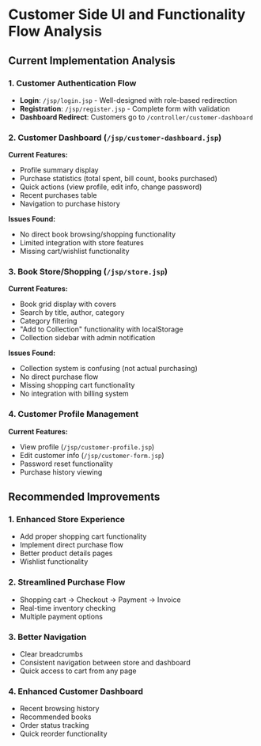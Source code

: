 # Customer Side UI and Functionality Flow Analysis

## Current Implementation Analysis

### 1. Customer Authentication Flow
- **Login**: `/jsp/login.jsp` - Well-designed with role-based redirection
- **Registration**: `/jsp/register.jsp` - Complete form with validation
- **Dashboard Redirect**: Customers go to `/controller/customer-dashboard`

### 2. Customer Dashboard (`/jsp/customer-dashboard.jsp`)
**Current Features:**
- Profile summary display
- Purchase statistics (total spent, bill count, books purchased)
- Quick actions (view profile, edit info, change password)
- Recent purchases table
- Navigation to purchase history

**Issues Found:**
- No direct book browsing/shopping functionality
- Limited integration with store features
- Missing cart/wishlist functionality

### 3. Book Store/Shopping (`/jsp/store.jsp`)
**Current Features:**
- Book grid display with covers
- Search by title, author, category
- Category filtering
- "Add to Collection" functionality with localStorage
- Collection sidebar with admin notification

**Issues Found:**
- Collection system is confusing (not actual purchasing)
- No direct purchase flow
- Missing shopping cart functionality
- No integration with billing system

### 4. Customer Profile Management
**Current Features:**
- View profile (`/jsp/customer-profile.jsp`)
- Edit customer info (`/jsp/customer-form.jsp`)
- Password reset functionality
- Purchase history viewing

## Recommended Improvements

### 1. Enhanced Store Experience
- Add proper shopping cart functionality
- Implement direct purchase flow
- Better product details pages
- Wishlist functionality

### 2. Streamlined Purchase Flow
- Shopping cart → Checkout → Payment → Invoice
- Real-time inventory checking
- Multiple payment options

### 3. Better Navigation
- Clear breadcrumbs
- Consistent navigation between store and dashboard
- Quick access to cart from any page

### 4. Enhanced Customer Dashboard
- Recent browsing history
- Recommended books
- Order status tracking
- Quick reorder functionality